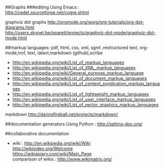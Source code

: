 ##Graphs
###editing
Using Emacs :
 http://cedet.sourceforge.net/cogre.shtml
 
graphviz dot graphs
 http://orgmode.org/worg/org-tutorials/org-dot-diagrams.html  
 http://users.skynet.be/ppareit/projects/graphviz-dot-mode/graphviz-dot-mode.html
 
##markup
 languages: pdf, html, css, xml, sgml ,restructured text, org-mode,trof, text, latext,markdown (github),scribe
* http://en.wikipedia.org/wiki/List_of_markup_languages 
* http://en.wikipedia.org/wiki/List_of_XML_markup_languages
* http://en.wikipedia.org/wiki/General_purpose_markup_language
* http://en.wikipedia.org/wiki/List_of_document_markup_languages
* http://en.wikipedia.org/wiki/List_of_content_syndication_markup_languages
* http://en.wikipedia.org/wiki/List_of_lightweight_markup_languages
* http://en.wikipedia.org/wiki/List_of_user_interface_markup_languages
* http://en.wikipedia.org/wiki/List_of_vector_graphics_markup_languages

markdown http://daringfireball.net/projects/markdown/

##documentation generators
Using Python : http://sphinx-doc.org/

##collaborative documentation
* wiki : 
http://en.wikipedia.org/wiki/Wiki  
http://wikiindex.org/Welcome  
https://wikiapiary.com/wiki/Main_Page  
comparison of wikis : http://www.wikimatrix.org/
